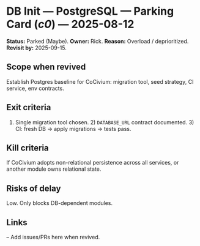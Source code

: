 # DB Init — PostgreSQL — Parking Card (_c0_) — 2025-08-12

**Status:** Parked (Maybe).  **Owner:** Rick.  **Reason:** Overload / deprioritized.  **Revisit by:** 2025-09-15.

## Scope when revived
Establish Postgres baseline for CoCivium: migration tool, seed strategy, CI service, env contracts.

## Exit criteria
1) Single migration tool chosen.  2) `DATABASE_URL` contract documented.  3) CI: fresh DB → apply migrations → tests pass.

## Kill criteria
If CoCivium adopts non-relational persistence across all services, or another module owns relational state.

## Risks of delay
Low.  Only blocks DB-dependent modules.

## Links
– Add issues/PRs here when revived.
